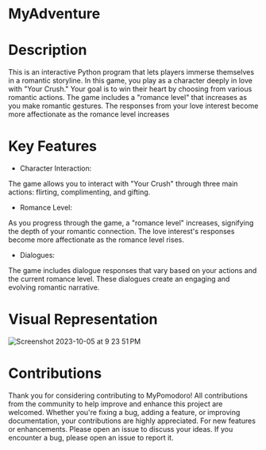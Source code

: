 # MyAdventure
# Description
This is an interactive Python program that lets players immerse themselves in a romantic storyline. In this game, you play as a character deeply in love with "Your Crush." Your goal is to win their heart by choosing from various romantic actions.
The game includes a "romance level" that increases as you make romantic gestures. The responses from your love interest become more affectionate as the romance level increases

# Key Features
 - Character Interaction:
 
 The game allows you to interact with "Your Crush" through three main actions: flirting, complimenting, and gifting.
 
- Romance Level:
  
As you progress through the game, a "romance level" increases, signifying the depth of your romantic connection. The love interest's responses become more affectionate as the romance level rises.

- Dialogues:
  
The game includes dialogue responses that vary based on your actions and the current romance level. These dialogues create an engaging and evolving romantic narrative.



# Visual Representation
 ![Screenshot 2023-10-05 at 9 23 51 PM](https://github.com/SylvieNdifor/MyAdventure/assets/147012281/577b26d0-ba6d-47b0-ab9c-3596a283c31e)

# Contributions
Thank you for considering contributing to MyPomodoro! All contributions from the community to help improve and enhance this project are welcomed. Whether you're fixing a bug, adding a feature, or improving documentation, your contributions are highly appreciated. For new features or enhancements. Please open an issue to discuss your ideas. If you encounter a bug, please open an issue to report it.
